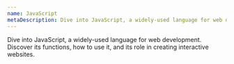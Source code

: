 ```yaml
---
name: JavaScript
metaDescription: Dive into JavaScript, a widely-used language for web development. Discover its functions, how to use it, and its role in creating interactive websites.
---
```

Dive into JavaScript, a widely-used language for web development. Discover its functions, how to use it, and its role in creating interactive websites.
